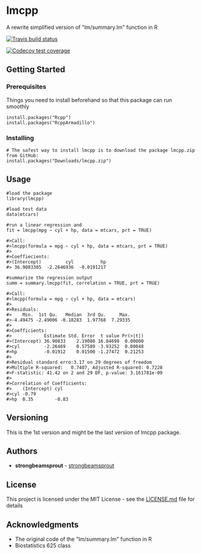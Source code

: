 # lmcpp
A rewrite simplified version of "lm/summary.lm" function in R

  <!-- badges: start -->
  [![Travis build status](https://travis-ci.org/strongbeamsprout/lmcpp.svg?branch=master)](https://travis-ci.org/strongbeamsprout/lmcpp)
  <!-- badges: end -->

  <!-- badges: start -->
  [![Codecov test coverage](https://codecov.io/gh/strongbeamsprout/lmcpp/branch/master/graph/badge.svg)](https://codecov.io/gh/strongbeamsprout/lmcpp?branch=master)
  <!-- badges: end -->
  
## Getting Started

### Prerequisites

Things you need to install beforehand so that this package can run smoothly

```
install.packages("Rcpp")
install.packages("RcppArmadillo")
```

### Installing

```
# The safest way to install lmcpp is to download the package lmcpp.zip from GitHub:
install.packages("Downloads/lmcpp.zip")
```

## Usage

```
#load the package
library(lmcpp)

#load test data
data(mtcars)

#run a linear regression and 
fit = lmcpp(mpg ~ cyl + hp, data = mtcars, prt = TRUE)

#>Call:
#>lmcpp(formula = mpg ~ cyl + hp, data = mtcars, prt = TRUE)
#>
#>Coeffiecients:
#>(Intercept)         cyl          hp 
#> 36.9083305  -2.2646936  -0.0191217 

#summarize the regression output
summ = summary.lmcpp(fit, correlation = TRUE, prt = TRUE)

#>Call:
#>lmcpp(formula = mpg ~ cyl + hp, data = mtcars)
#>
#>Residuals:
#>    Min.  1st Qu.   Median  3rd Qu.     Max. 
#>-4.49475 -2.49006 -0.18283  1.97768  7.29335 
#>
#>Coefficients:
#>            Estimate Std. Error  t value Pr(>|t|)
#>(Intercept) 36.90833    2.19080 16.84698  0.00000
#>cyl         -2.26469    0.57589 -3.93252  0.00048
#>hp          -0.01912    0.01500 -1.27472  0.21253
#>
#>Residual standard erro:3.17 on 29 degrees of freedom
#>Multiple R-squared:	0.7407,	Adjusted R-squared:	0.7228
#>F-statistic: 41.42 on 2 and 29 DF, p-value: 3.161781e-09
#>
#>Correlation of Coefficients:
#>    (Intercept) cyl  
#>cyl -0.79            
#>hp  0.35        -0.83
```

## Versioning

This is the 1st version and might be the last version of lmcpp package.

## Authors

* **strongbeamsprout** - [strongbeamsprout](https://github.com/strongbeamsprout)

## License

This project is licensed under the MIT License - see the [LICENSE.md](LICENSE.md) file for details

## Acknowledgments

* The original code of the "lm/summary.lm" function in R
* Biostatistics 625 class

